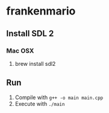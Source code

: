 # frankenmario

## Install SDL 2

### Mac OSX
1) brew install sdl2

## Run
1) Compile with `g++ -o main main.cpp`
2) Execute with `./main`
